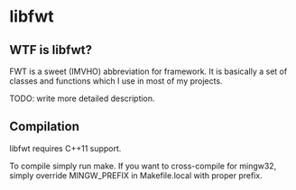 # libfwt

## WTF is libfwt?

FWT is a sweet (IMVHO) abbreviation for framework. It is basically a set of classes
and functions which I use in most of my projects.

TODO: write more detailed description.

## Compilation

libfwt requires C++11 support.

To compile simply run make. If you want to cross-compile for mingw32,
simply override MINGW\_PREFIX in Makefile.local with proper prefix.

